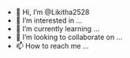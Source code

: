 - 👋 Hi, I’m @Likitha2528
- 👀 I’m interested in ...
- 🌱 I’m currently learning ...
- 💞️ I’m looking to collaborate on ...
- 📫 How to reach me ...

<!---
Likitha2528/Likitha2528 is a ✨ special ✨ repository because its `README.md` (this file) appears on your GitHub profile.
You can click the Preview link to take a look at your changes.

